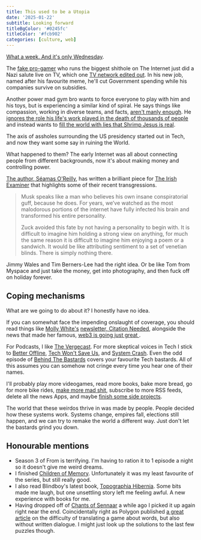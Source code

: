 ```yaml
---
title: This used to be a Utopia
date: '2025-01-22'
subtitle: Looking forward
titleBgColor: '#0245fc'
titleColor: '#fcb902'
categories: [culture, web]
---
```


[What a week. And it's only Wednesday](https://www.youtube.com/watch?v=1z3uGyBM_1c).

The [fake pro-gamer](https://www.nme.com/news/gaming-news/streamer-accuses-elon-musk-of-faking-gaming-stats-he-bought-the-account-or-somebody-played-it-for-him-3830090) who runs the biggest shithole on The Internet just did a Nazi salute live on TV, which one [TV network edited out](https://bsky.app/profile/bubbaprog.lol/post/3lga5ktfrx22o). In his new job, named after his favourite meme, he'll cut Government spending while his companies survive on subsidies.

Another power mad gym bro wants to force everyone to play with him and his toys, but is experiencing a similar kind of spiral. He says things like compassion, working in diverse teams, and facts, [aren't manly enough](https://www.thecut.com/article/mark-zuckerberg-thinks-companies-need-masculine-energy.html). He [ignores the role his life's work played in the death of thousands of people](https://www.bbc.co.uk/news/world-asia-46105934) and instead wants to [fill the world with lies that Shrimp Jesus is real](https://en.wikipedia.org/wiki/Dead_Internet_theory?useskin=vector).

The axis of assholes surrounding the US presidency started out in Tech, and now they want some say in ruining the World.

What happened to them? The early Internet was all about connecting people from different backgrounds, now it's about making money and controlling power.

[The author, Séamas O'Reilly](https://bsky.app/profile/seamas.bsky.social), has written a brilliant piece for [The Irish Examiner](https://www.irishexaminer.com/lifestyle-columnists/arid-41555305.html) that highlights some of their recent transgressions.

> Musk speaks like a man who believes his own insane conspiratorial guff, because he does. For years, we’ve watched as the most malodorous portions of the internet have fully infected his brain and transformed his entire personality.
>
> Zuck avoided this fate by not having a personality to begin with. It is difficult to imagine him holding a strong view on anything, for much the same reason it is difficult to imagine him enjoying a poem or a sandwich. It would be like attributing sentiment to a set of venetian blinds. There is simply nothing there.

Jimmy Wales and Tim Berners-Lee had the right idea. Or be like Tom from Myspace and just take the money, get into photography, and then fuck off on holiday forever.

## Coping mechanisms

What are we going to do about it? I honestly have no idea.

If you can somewhat face the impending onslaught of coverage, you should read things like [Molly White's](https://bsky.app/profile/molly.wiki) [newsletter, Citation Needed](https://www.citationneeded.news/), alongside the news that made her famous, [web3 is going just great
](https://bsky.app/profile/did:plc:ugyl6syayvsrvu5w4uxtlkz4).

For Podcasts, I like [The Vergecast](https://www.theverge.com/the-vergecast). For more skeptical voices in Tech I stick to [Better Offline](https://www.betteroffline.com/), [Tech Won't Save Us](https://www.techwontsave.us/), and [System Crash](https://systemcrash.info/). Even the odd episode of [Behind The Bastards](https://open.spotify.com/show/0rOatMqaG3wB5BF4AdsrSX) covers your favourite Tech bastards. All of this assumes you can somehow not cringe every time you hear one of their names.

I'll probably play more videogames, read more books, bake more bread, go for more bike rides, [make more mad shit](/blog/lets-make-mad-shit), subscribe to more RSS feeds, delete all the news Apps, and maybe [finish some side projects](https://www.robinsloan.com/notes/home-cooked-app/).

The world that these weirdos thrive in was made by people. People decided how these systems work. Systems change, empires fall, elections still happen, and we can try to remake the world a different way. Just don't let the bastards grind you down.

## Honourable mentions

- Season 3 of From is terrifying. I'm having to ration it to 1 episode a night so it doesn't give me weird dreams.
- I finished [Children of Memory](https://www.goodreads.com/book/show/60850767-children-of-memory). Unfortunately it was my least favourite of the series, but still really good.
- I also read Blindboy's latest book, [Topographia Hibernia](https://www.goodreads.com/book/show/134969455-topographia-hibernica). Some bits made me laugh, but one unsettling story left me feeling awful. A new experience with books for me.
- Having dropped off of [Chants of Sennaar](https://www.youtube.com/watch?v=A2snVijCkgY) a while ago I picked it up again right near the end. Coincidentally right as Polygon published [a great article](https://www.polygon.com/gaming/510006/chants-of-sennaar-localization-process-fictional-language) on the difficulty of translating a game about words, but also without written dialogue. I might just look up the solutions to the last few puzzles though.
